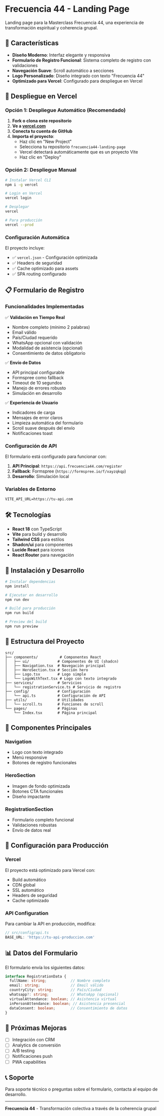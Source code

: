 # Frecuencia 44 - Landing Page

Landing page para la Masterclass Frecuencia 44, una experiencia de transformación espiritual y coherencia grupal.

## 🚀 Características

- **Diseño Moderno**: Interfaz elegante y responsiva
- **Formulario de Registro Funcional**: Sistema completo de registro con validaciones
- **Navegación Suave**: Scroll automático a secciones
- **Logo Personalizado**: Diseño integrado con texto "Frecuencia 44"
- **Optimizado para Vercel**: Configurado para despliegue en Vercel

## 🚀 Despliegue en Vercel

### Opción 1: Despliegue Automático (Recomendado)

1. **Fork o clona este repositorio**
2. **Ve a [vercel.com](https://vercel.com)**
3. **Conecta tu cuenta de GitHub**
4. **Importa el proyecto**:
   - Haz clic en "New Project"
   - Selecciona tu repositorio `frecuencia44-landing-page`
   - Vercel detectará automáticamente que es un proyecto Vite
   - Haz clic en "Deploy"

### Opción 2: Despliegue Manual

```bash
# Instalar Vercel CLI
npm i -g vercel

# Login en Vercel
vercel login

# Desplegar
vercel

# Para producción
vercel --prod
```

### Configuración Automática

El proyecto incluye:
- ✅ `vercel.json` - Configuración optimizada
- ✅ Headers de seguridad
- ✅ Cache optimizado para assets
- ✅ SPA routing configurado

## 📋 Formulario de Registro

### Funcionalidades Implementadas

✅ **Validación en Tiempo Real**
- Nombre completo (mínimo 2 palabras)
- Email válido
- País/Ciudad requerido
- WhatsApp opcional con validación
- Modalidad de asistencia (opcional)
- Consentimiento de datos obligatorio

✅ **Envío de Datos**
- API principal configurable
- Formspree como fallback
- Timeout de 10 segundos
- Manejo de errores robusto
- Simulación en desarrollo

✅ **Experiencia de Usuario**
- Indicadores de carga
- Mensajes de error claros
- Limpieza automática del formulario
- Scroll suave después del envío
- Notificaciones toast

### Configuración de API

El formulario está configurado para funcionar con:

1. **API Principal**: `https://api.frecuencia44.com/register`
2. **Fallback**: Formspree (`https://formspree.io/f/xayzqkqp`)
3. **Desarrollo**: Simulación local

### Variables de Entorno

```env
VITE_API_URL=https://tu-api.com
```

## 🛠️ Tecnologías

- **React 18** con TypeScript
- **Vite** para build y desarrollo
- **Tailwind CSS** para estilos
- **Shadcn/ui** para componentes
- **Lucide React** para iconos
- **React Router** para navegación

## 🚀 Instalación y Desarrollo

```bash
# Instalar dependencias
npm install

# Ejecutar en desarrollo
npm run dev

# Build para producción
npm run build

# Preview del build
npm run preview
```

## 📁 Estructura del Proyecto

```
src/
├── components/          # Componentes React
│   ├── ui/             # Componentes de UI (shadcn)
│   ├── Navigation.tsx  # Navegación principal
│   ├── HeroSection.tsx # Sección hero
│   ├── Logo.tsx        # Logo simple
│   └── LogoWithText.tsx # Logo con texto integrado
├── services/           # Servicios
│   └── registrationService.ts # Servicio de registro
├── config/             # Configuración
│   └── api.ts          # Configuración de API
├── utils/              # Utilidades
│   └── scroll.ts       # Funciones de scroll
└── pages/              # Páginas
    └── Index.tsx       # Página principal
```

## 🎨 Componentes Principales

### Navigation
- Logo con texto integrado
- Menú responsive
- Botones de registro funcionales

### HeroSection
- Imagen de fondo optimizada
- Botones CTA funcionales
- Diseño impactante

### RegistrationSection
- Formulario completo funcional
- Validaciones robustas
- Envío de datos real

## 🔧 Configuración para Producción

### Vercel
El proyecto está optimizado para Vercel con:
- Build automático
- CDN global
- SSL automático
- Headers de seguridad
- Cache optimizado

### API Configuration
Para cambiar la API en producción, modifica:
```typescript
// src/config/api.ts
BASE_URL: 'https://tu-api-produccion.com'
```

## 📊 Datos del Formulario

El formulario envía los siguientes datos:

```typescript
interface RegistrationData {
  fullName: string;           // Nombre completo
  email: string;              // Email válido
  countryCity: string;        // País/Ciudad
  whatsapp?: string;          // WhatsApp (opcional)
  virtualAttendance: boolean; // Asistencia virtual
  inPersonAttendance: boolean; // Asistencia presencial
  dataConsent: boolean;       // Consentimiento de datos
}
```

## 🎯 Próximas Mejoras

- [ ] Integración con CRM
- [ ] Analytics de conversión
- [ ] A/B testing
- [ ] Notificaciones push
- [ ] PWA capabilities

## 📞 Soporte

Para soporte técnico o preguntas sobre el formulario, contacta al equipo de desarrollo.

---

**Frecuencia 44** - Transformación colectiva a través de la coherencia grupal
